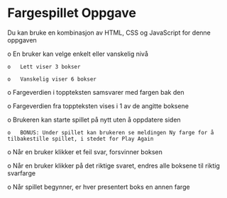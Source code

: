 # Fargespillet Oppgave
Du kan bruke en kombinasjon av HTML, CSS og JavaScript for denne oppgaven

o   En bruker kan velge enkelt eller vanskelig nivå

    o   Lett viser 3 bokser

    o   Vanskelig viser 6 bokser

o   Fargeverdien i toppteksten samsvarer med fargen bak den

o   Fargeverdien fra toppteksten vises i 1 av de angitte boksene

o   Brukeren kan starte spillet på nytt uten å oppdatere siden

    o   BONUS: Under spillet kan brukeren se meldingen Ny farge for å tilbakestille spillet, i stedet for Play Again

o   Når en bruker klikker et feil svar, forsvinner boksen

o   Når en bruker klikker på det riktige svaret, endres alle boksene til riktig svarfarge

 

o   Når spillet begynner, er hver presentert boks en annen farge

